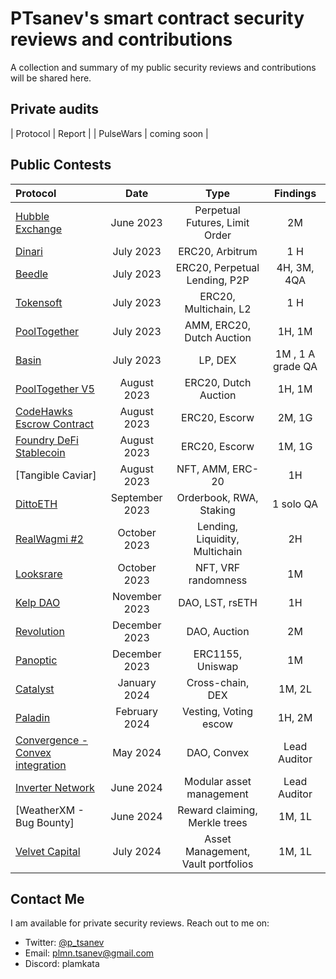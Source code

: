 # PTsanev's smart contract security reviews and contributions
A collection and summary of my public security reviews and contributions will be shared here.

## Private audits
| Protocol           | Report |
| PulseWars | coming soon | 


## Public Contests
| Protocol           | Date       | Type                | Findings             | 
| :----------------- | :---------:| :-----------------: | :------------------: | 
| [Hubble Exchange](https://audits.sherlock.xyz/contests/72/report)        |  June 2023 |  Perpetual Futures, Limit Order  |  2M  | 
| [Dinari](https://audits.sherlock.xyz/contests/98/report)        |  July 2023  |  ERC20, Arbitrum   |  1 H       
| [Beedle](https://www.codehawks.com/report/clkbo1fa20009jr08nyyf9wbx)        |  July 2023  |  ERC20, Perpetual Lending, P2P   |  4H, 3M, 4QA
| [Tokensoft](https://audits.sherlock.xyz/contests/100/report)        |  July 2023  |  ERC20, Multichain, L2   |  1 H           
| [PoolTogether](https://code4rena.com/reports/2023-07-pooltogether)         |  July 2023  |  AMM, ERC20, Dutch Auction   |  1H, 1M         
| [Basin](https://code4rena.com/reports/2023-07-basin)         |  July 2023  |  LP, DEX   |  1M , 1 A grade QA            
| [PoolTogether V5](https://code4rena.com/reports/2023-08-pooltogether)        |  August 2023  |  ERC20, Dutch Auction   |  1H, 1M         
| [CodeHawks Escrow Contract](https://www.codehawks.com/report/cljyfxlc40003jq082s0wemya)        |  August 2023  |  ERC20, Escorw   |  2M, 1G          
| [Foundry DeFi Stablecoin](https://www.codehawks.com/report/cljx3b9390009liqwuedkn0m0)        |  August 2023  |  ERC20, Escorw   |  1M, 1G           
| [Tangible Caviar]       |  August 2023  |  NFT, AMM, ERC-20   |  1H         
| [DittoETH](https://www.codehawks.com/report/clm871gl00001mp081mzjdlwc)       |  September 2023  |  Orderbook, RWA, Staking   |  1 solo QA        
| [RealWagmi #2](https://audits.sherlock.xyz/contests/118/report)       |  October 2023  |  Lending, Liquidity, Multichain   |  2H
| [Looksrare](https://audits.sherlock.xyz/contests/122/report)      |  October 2023  |  NFT, VRF randomness   |  1M
| [Kelp DAO](https://code4rena.com/reports/2023-11-kelp)      |  November 2023  |  DAO, LST, rsETH   |  1H
| [Revolution](https://code4rena.com/reports/2023-12-revolutionprotocol)      |  December 2023  |  DAO, Auction   |  2M
| [Panoptic](https://code4rena.com/reports/2024-04-panoptic)      |  December 2023  |  ERC1155, Uniswap   |  1M
| [Catalyst](https://github.com/hats-finance/Catalyst-Exchange-0x3026c1ea29bf1280f99b41934b2cb65d053c9db4/issues)      |  January 2024  |  Cross-chain, DEX   |  1M, 2L
| [Paladin](https://github.com/hats-finance/Paladin-0x1610bfde27e57b068af7f38aec3d2a7b1d146989/issues)      |  February 2024  |  Vesting, Voting escow   |  1H, 2M
| [Convergence - Convex integration](https://github.com/hats-finance/Convergence---Convex-integration-0xb3df23e155b74ad2b93777f58980d6727e8b40bb/issues)      |  May 2024  |  DAO, Convex   |  Lead Auditor
| [Inverter Network](https://github.com/hats-finance/Inverter-Network-0xe47e52c4fea05e555920f1dcdcc6fb8eca103eeb/issues)      |  June 2024  |  Modular asset management  | Lead Auditor
| [WeatherXM - Bug Bounty]      |  June 2024  |  Reward claiming, Merkle trees  | 1M, 1L
| [Velvet Capital](https://github.com/hats-finance/Velvet-Capital-0x0bb0c08fd9eeaf190064f4c66f11d18182961f77/issues)      |  July 2024  |  Asset Management, Vault portfolios  | 1M, 1L


## Contact Me
I am available for private security reviews. Reach out to me on:
  - Twitter: [@p_tsanev](https://twitter.com/p_tsanev)
  - Email: plmn.tsanev@gmail.com
  - Discord: plamkata
